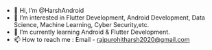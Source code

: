 - 👋 Hi, I’m @HarshAndroid
- 👀 I’m interested in Flutter Development, Android Development, Data Science, Machine Learning, Cyber Security,etc.
- 🌱 I’m currently learning Android & Flutter Development.
- 📫 How to reach me : Email - rajpurohitharsh2020@gmail.com

<!---
HarshAndroid/HarshAndroid is a ✨ special ✨ repository because its `README.md` (this file) appears on your GitHub profile.
You can click the Preview link to take a look at your changes.
--->
